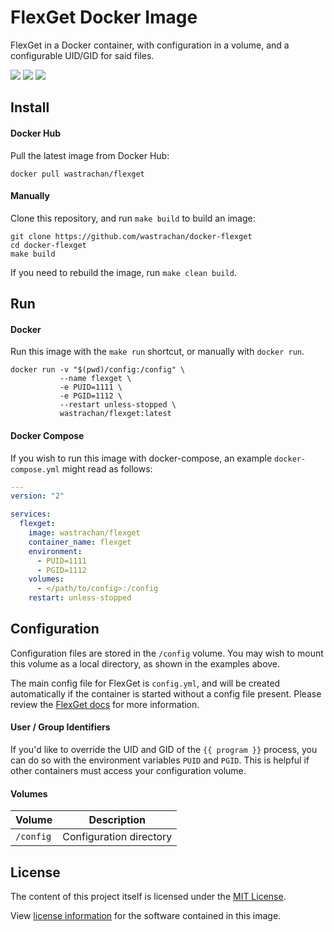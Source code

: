 FlexGet Docker Image
====================

FlexGet in a Docker container, with configuration in a volume, and a configurable UID/GID for said files.

[![](https://img.shields.io/github/tag/wastrachan/docker-flexget.svg)](https://github.com/wastrachan/docker-flexget/releases)
[![](https://images.microbadger.com/badges/image/wastrachan/docker-flexget.svg)](https://microbadger.com/images/wastrachan/docker-flexget)
[![](https://img.shields.io/docker/pulls/wastrachan/docker-flexget.svg)](https://hub.docker.com/r/wastrachan/docker-flexget)

## Install

#### Docker Hub
Pull the latest image from Docker Hub:

```shell
docker pull wastrachan/flexget
```

#### Manually
Clone this repository, and run `make build` to build an image:

```shell
git clone https://github.com/wastrachan/docker-flexget
cd docker-flexget
make build
```

If you need to rebuild the image, run `make clean build`.


## Run

#### Docker
Run this image with the `make run` shortcut, or manually with `docker run`.


```shell
docker run -v "$(pwd)/config:/config" \
           --name flexget \
           -e PUID=1111 \
           -e PGID=1112 \
           --restart unless-stopped \
           wastrachan/flexget:latest
```


#### Docker Compose
If you wish to run this image with docker-compose, an example `docker-compose.yml` might read as follows:

```yaml
---
version: "2"

services:
  flexget:
    image: wastrachan/flexget
    container_name: flexget
    environment:
      - PUID=1111
      - PGID=1112
    volumes:
      - </path/to/config>:/config
    restart: unless-stopped
```


## Configuration
Configuration files are stored in the `/config` volume. You may wish to mount this volume as a local directory, as shown in the examples above.

The main config file for FlexGet is `config.yml`, and will be created automatically if the container is started without a config file present. Please review the [FlexGet docs](https://flexget.com/Configuration) for more information.


#### User / Group Identifiers
If you'd like to override the UID and GID of the `{{ program }}` process, you can do so with the environment variables `PUID` and `PGID`. This is helpful if other containers must access your configuration volume.

#### Volumes
Volume          | Description
----------------|-------------
`/config`       | Configuration directory


## License
The content of this project itself is licensed under the [MIT License](LICENSE).

View [license information](https://github.com/Flexget/Flexget/blob/develop/LICENSE) for the software contained in this image.
